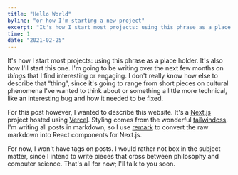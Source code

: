 ```yaml
---
title: "Hello World"
byline: "or how I'm starting a new project"
excerpt: "It's how I start most projects: using this phrase as a place holder. It's also how I'll start this one. I'm going to be writing over the next few months on *things* that I find interesting or engaging."
time: 1
date: "2021-02-25"
---
```


It's how I start most projects: using this phrase as a place holder. It's also how I'll start this one. I'm going to be writing over the next few months on _things_ that I find interesting or engaging. I don't really know how else to describe that “thing”, since it's going to range from short pieces on cultural phenomena I've wanted to think about or something a little more technical, like an interesting bug and how it needed to be fixed.

For this post however, I wanted to describe this website. It's a [Next.js](https://nextjs.org) project hosted using [Vercel](https://vercel.com). Styling comes from the wonderful [tailwindcss](https://tailwindcss.com/). I'm writing all posts in markdown, so I use [remark](https://remark.js.org/) to convert the raw markdown into React components for Next.js.

For now, I won't have tags on posts. I would rather not box in the subject matter, since I intend to write pieces that cross between philosophy and computer science. That's all for now; I'll talk to you soon.
